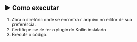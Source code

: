 ## ▶️ Como executar

1. Abra o diretório onde se encontra o arquivo no editor de sua preferência.
2. Certifique-se de ter o plugin do Kotlin instalado.
3. Execute o código.